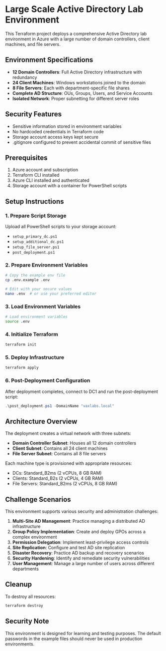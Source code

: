 # Large Scale Active Directory Lab Environment

This Terraform project deploys a comprehensive Active Directory lab environment in Azure with a large number of domain controllers, client machines, and file servers.

## Environment Specifications

- **12 Domain Controllers**: Full Active Directory infrastructure with redundancy
- **24 Client Machines**: Windows workstations joined to the domain
- **8 File Servers**: Each with department-specific file shares
- **Complete AD Structure**: OUs, Groups, Users, and Service Accounts
- **Isolated Network**: Proper subnetting for different server roles

## Security Features

- Sensitive information stored in environment variables
- No hardcoded credentials in Terraform code
- Storage account access keys kept secure
- .gitignore configured to prevent accidental commit of sensitive files

## Prerequisites

1. Azure account and subscription
2. Terraform CLI installed
3. Azure CLI installed and authenticated
4. Storage account with a container for PowerShell scripts

## Setup Instructions

### 1. Prepare Script Storage

Upload all PowerShell scripts to your storage account:
- `setup_primary_dc.ps1`
- `setup_additional_dc.ps1`
- `setup_file_server.ps1`
- `post_deployment.ps1`

### 2. Prepare Environment Variables

```bash
# Copy the example env file
cp .env.example .env

# Edit with your secure values
nano .env  # or use your preferred editor
```

### 3. Load Environment Variables

```bash
# Load environment variables
source .env
```

### 4. Initialize Terraform

```bash
terraform init
```

### 5. Deploy Infrastructure

```bash
terraform apply
```

### 6. Post-Deployment Configuration

After deployment completes, connect to DC1 and run the post-deployment script:

```powershell
.\post_deployment.ps1 -DomainName "vaxlabs.local"
```

## Architecture Overview

The deployment creates a virtual network with three subnets:
- **Domain Controller Subnet**: Houses all 12 domain controllers
- **Client Subnet**: Contains all 24 client machines
- **File Server Subnet**: Contains all 8 file servers

Each machine type is provisioned with appropriate resources:
- DCs: Standard_B2ms (2 vCPUs, 8 GB RAM)
- Clients: Standard_B2s (2 vCPUs, 4 GB RAM)
- File Servers: Standard_B2ms (2 vCPUs, 8 GB RAM)

## Challenge Scenarios

This environment supports various security and administration challenges:

1. **Multi-Site AD Management**: Practice managing a distributed AD infrastructure
2. **Group Policy Implementation**: Create and deploy GPOs across a complex environment
3. **Permission Delegation**: Implement least-privilege access controls
4. **Site Replication**: Configure and test AD site replication
5. **Disaster Recovery**: Practice AD backup and recovery scenarios
6. **Security Hardening**: Identify and remediate security vulnerabilities
7. **User Management**: Manage a large number of users across different departments

## Cleanup

To destroy all resources:

```bash
terraform destroy
```

## Security Note

This environment is designed for learning and testing purposes. The default passwords in the example files should never be used in production environments.